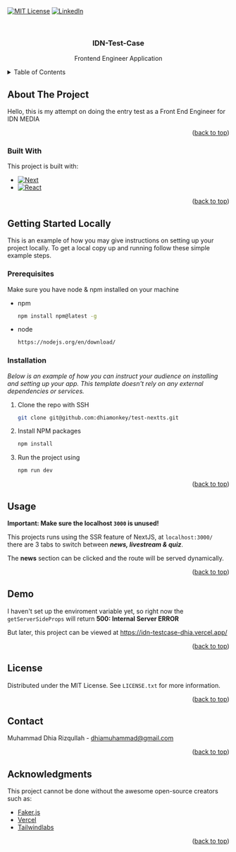 \
<a name="readme-top"></a>
\
[![MIT License][license-shield]][license-url]
[![LinkedIn][linkedin-shield]][linkedin-url]

<!-- PROJECT LOGO -->
<br />
<div align="center">

  <h3 align="center">IDN-Test-Case</h3>

  <p align="center">
    Frontend Engineer Application
    <br />
  </p>
</div>

<!-- TABLE OF CONTENTS -->
<details>
  <summary>Table of Contents</summary>
  <ol>
    <li>
      <a href="#about-the-project">About The Project</a>
      <ul>
        <li><a href="#built-with">Built With</a></li>
      </ul>
    </li>
    <li>
      <a href="#getting-started">Getting Started</a>
      <ul>
        <li><a href="#prerequisites">Prerequisites</a></li>
        <li><a href="#installation">Installation</a></li>
      </ul>
    </li>
    <li><a href="#usage">Usage</a></li>
    <li><a href="#roadmap">Roadmap</a></li>
    <li><a href="#contributing">Contributing</a></li>
    <li><a href="#license">License</a></li>
    <li><a href="#contact">Contact</a></li>
    <li><a href="#acknowledgments">Acknowledgments</a></li>
  </ol>
</details>

<!-- ABOUT THE PROJECT -->

## About The Project

Hello, this is my attempt on doing the entry test as a Front End Engineer for IDN MEDIA

<p align="right">(<a href="#readme-top">back to top</a>)</p>

### Built With

This project is built with:

- [![Next][next.js]][next-url]
- [![React][react.js]][react-url]

<p align="right">(<a href="#readme-top">back to top</a>)</p>

<!-- GETTING STARTED -->

## Getting Started Locally

This is an example of how you may give instructions on setting up your project locally.
To get a local copy up and running follow these simple example steps.

### Prerequisites

Make sure you have node & npm installed on your machine

- npm
  ```sh
  npm install npm@latest -g
  ```
- node
  ```sh
  https://nodejs.org/en/download/
  ```

### Installation

_Below is an example of how you can instruct your audience on installing and setting up your app. This template doesn't rely on any external dependencies or services._

1. Clone the repo with SSH
   ```sh
   git clone git@github.com:dhiamonkey/test-nextts.git
   ```
2. Install NPM packages
   ```sh
   npm install
   ```
3. Run the project using
   ```sh
   npm run dev
   ```

<p align="right">(<a href="#readme-top">back to top</a>)</p>

<!-- USAGE EXAMPLES -->

## Usage

**Important: Make sure the localhost `3000` is unused!**

This projects runs using the SSR feature of NextJS, at `localhost:3000/` there are 3 tabs to switch between **_news, livestream & quiz_**.

The **news** section can be clicked and the route will be served dynamically.

<p align="right">(<a href="#readme-top">back to top</a>)</p>

<!-- ROADMAP -->

## Demo

I haven't set up the enviroment variable yet, so right now the `getServerSideProps` will return **500: Internal Server ERROR**

But later, this project can be viewed at https://idn-testcase-dhia.vercel.app/

<p align="right">(<a href="#readme-top">back to top</a>)</p>

<!-- CONTRIBUTING -->

<!-- LICENSE -->

## License

Distributed under the MIT License. See `LICENSE.txt` for more information.

<p align="right">(<a href="#readme-top">back to top</a>)</p>

<!-- CONTACT -->

## Contact

Muhammad Dhia Rizqullah - dhiamuhammad@gmail.com

<p align="right">(<a href="#readme-top">back to top</a>)</p>

<!-- ACKNOWLEDGMENTS -->

## Acknowledgments

This project cannot be done without the awesome open-source creators such as:

- [Faker.js](https://fakerjs.dev/)
- [Vercel](https://vercel.com/)
- [Tailwindlabs](https://tailwindcss.com/)

<p align="right">(<a href="#readme-top">back to top</a>)</p>

[license-shield]: https://img.shields.io/github/license/othneildrew/Best-README-Template.svg?style=for-the-badge
[license-url]: https://github.com/othneildrew/Best-README-Template/blob/master/LICENSE.txt
[linkedin-shield]: https://img.shields.io/badge/-LinkedIn-black.svg?style=for-the-badge&logo=linkedin&colorB=555
[linkedin-url]: https://www.linkedin.com/in/dhia-rizqullah/
[next.js]: https://img.shields.io/badge/next.js-000000?style=for-the-badge&logo=nextdotjs&logoColor=white
[next-url]: https://nextjs.org/
[react.js]: https://img.shields.io/badge/React-20232A?style=for-the-badge&logo=react&logoColor=61DAFB
[react-url]: https://reactjs.org/
